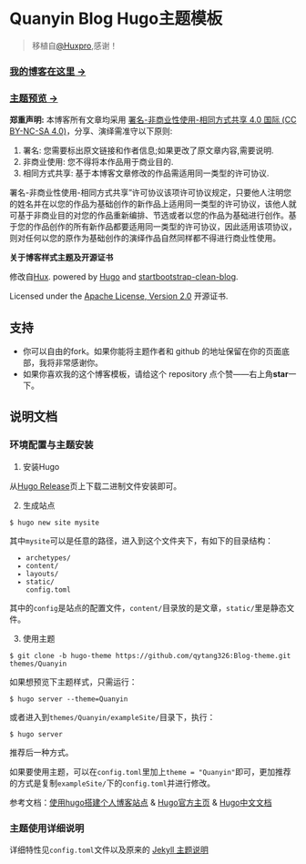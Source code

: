 # Quanyin Blog Hugo主题模板

>移植自[@Huxpro](https://github.com/Huxpro/huxpro.github.io),感谢！

### [我的博客在这里 &rarr;](https://qytang326.github.io)
### [主题预览 &rarr;](https://qytang326.github.io/Blog-theme)

**郑重声明:** 本博客所有文章均采用 [署名-非商业性使用-相同方式共享 4.0 国际 (CC BY-NC-SA 4.0)](https://creativecommons.org/licenses/by-nc-sa/4.0/)，分享、演绎需准守以下原则:

1. 署名: 您需要标出原文链接和作者信息;如果更改了原文章内容,需要说明.
2. 非商业使用: 您不得将本作品用于商业目的.
3. 相同方式共享: 基于本博客文章修改的作品需适用同一类型的许可协议.

署名-非商业性使用-相同方式共享”许可协议该项许可协议规定，只要他人注明您的姓名并在以您的作品为基础创作的新作品上适用同一类型的许可协议，该他人就可基于非商业目的对您的作品重新编排、节选或者以您的作品为基础进行创作。基于您的作品创作的所有新作品都要适用同一类型的许可协议，因此适用该项协议，则对任何以您的原作为基础创作的演绎作品自然同样都不得进行商业性使用。

**关于博客样式主题及开源证书**

修改自[Hux](https://huangxuan.me). powered by [Hugo](https://gohugo.io) and [startbootstrap-clean-blog](https://github.com/humboldtux/startbootstrap-clean-blog).

Licensed under the [Apache License, Version 2.0](http://www.apache.org/licenses/LICENSE-2.0) 开源证书.

## 支持

* 你可以自由的fork。如果你能将主题作者和 github 的地址保留在你的页面底部，我将非常感谢你。
* 如果你喜欢我的这个博客模板，请给这个 repository 点个赞——右上角**star**一下。

## 说明文档

### 环境配置与主题安装

1. 安装Hugo

从[Hugo Release](https://github.com/spf13/hugo/releases)页上下载二进制文件安装即可。

2. 生成站点
```
$ hugo new site mysite
```
其中`mysite`可以是任意的路径，进入到这个文件夹下，有如下的目录结构：
```
  ▸ archetypes/
  ▸ content/
  ▸ layouts/
  ▸ static/
    config.toml
```
其中的`config`是站点的配置文件，`content/`目录放的是文章，`static/`里是静态文件。

3. 使用主题
```
$ git clone -b hugo-theme https://github.com/qytang326:Blog-theme.git themes/Quanyin
```
如果想预览下主题样式，只需运行：
```
$ hugo server --theme=Quanyin
```
或者进入到`themes/Quanyin/exampleSite/`目录下，执行：
```
$ hugo server
```
推荐后一种方式。

如果要使用主题，可以在`config.toml`里加上`theme = "Quanyin"`即可，更加推荐的方式是复制`exampleSite/`下的`config.toml`并进行修改。

参考文档：[使用hugo搭建个人博客站点](http://www.gohugo.org/post/coderzh-hugo/ ) & [Hugo官方主页](https://hugo.io) & [Hugo中文文档](http://www.gohugo.org)

### 主题使用详细说明

详细特性见`config.toml`文件以及原来的 [Jekyll 主题说明](https://github.com/qytang326/Blog-theme/blob/jekyll-theme/README.md)









